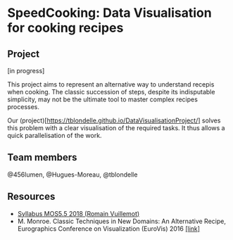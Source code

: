 # SpeedCooking: Data Visualisation for cooking recipes

## Project

[in progress]

This project aims to represent an alternative way to understand recepis when cooking. The classic succession of steps, despite its indisputable simplicity, may not be the ultimate tool to master complex recipes processes.

Our (project)[https://tblondelle.github.io/DataVisualisationProject/] solves this problem with a clear visualisation of the required tasks. It thus allows a quick parallelisation of the work.


## Team members
@456lumen, @Hugues-Moreau, @tblondelle



## Resources
- [Syllabus MOS5.5 2018 (Romain Vuillemot)](https://github.com/LyonDataViz/MOS5.5-Dataviz)
- M. Monroe. Classic Techniques in New Domains: An Alternative Recipe, Eurographics Conference on Visualization (EuroVis) 2016 [[link]](https://diglib.eg.org/bitstream/handle/10.2312/eurovisshort20161172/119-123.pdf?sequence=1&isAllowed=y)
